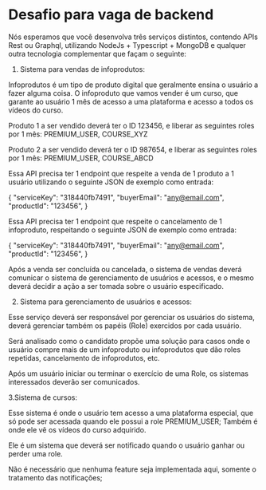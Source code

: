 # Desafio para vaga de backend

Nós esperamos que você desenvolva três serviços distintos, contendo APIs Rest ou Graphql, utilizando NodeJs + Typescript +  MongoDB e qualquer outra tecnologia complementar que façam o seguinte:


1. Sistema para vendas de infoprodutos:

Infoprodutos é um tipo de produto digital que geralmente ensina o usuário a fazer alguma coisa. O infoproduto que vamos vender é um curso, que garante ao usuário 1 mês de acesso a uma plataforma e acesso a todos os vídeos do curso.

Produto 1 a ser vendido deverá ter o ID 123456, e liberar as seguintes roles por 1 mês: PREMIUM_USER, COURSE_XYZ

Produto 2 a ser vendido deverá ter o ID 987654, e liberar as seguintes roles por 1 mês: PREMIUM_USER, COURSE_ABCD

Essa API precisa ter 1 endpoint que respeite a venda de 1 produto a 1 usuário utilizando o seguinte JSON de exemplo como entrada:

{
  "serviceKey": "318440fb7491",
  "buyerEmail": "any@email.com",
  "productId": "123456",
}



Essa API precisa ter 1 endpoint que respeite o cancelamento de 1 infoproduto, respeitando o seguinte JSON de exemplo como entrada:

{
  "serviceKey": "318440fb7491",
  "buyerEmail": "any@email.com",
  "productId": "123456",
}

Após a venda ser concluída ou cancelada, o sistema de vendas deverá comunicar o sistema de gerenciamento de usuários e acessos, e o mesmo deverá decidir a ação a ser tomada sobre o usuário especificado.


2. Sistema para gerenciamento de usuários e acessos:

Esse serviço deverá ser responsável por gerenciar os usuários do sistema, deverá gerenciar também os papéis (Role)  exercidos por cada usuário.

Será analisado como o candidato propõe uma solução para casos onde o usuário compre mais de um infoproduto ou infoprodutos que dão roles repetidas, cancelamento de infoprodutos, etc.

Após um usuário iniciar ou terminar o exercício de uma Role, os sistemas interessados deverão ser comunicados.


3.Sistema de cursos:

Esse sistema é onde o usuário tem acesso a uma plataforma especial, que só pode ser acessada quando ele possui a role PREMIUM_USER; Também é onde ele vê os vídeos do curso adquirido.

Ele é um sistema que deverá ser notificado quando o usuário ganhar ou perder uma role.

Não é necessário que nenhuma feature seja implementada aqui, somente o tratamento das notificações;



